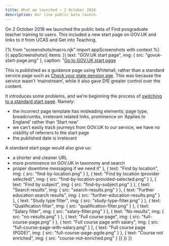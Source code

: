 ```yaml
---
title: What we launched – 2 October 2018
description: Our live public beta launch.
---
```

On 2 October 2018 we launched the public beta of Find posgraduate teacher training to users. This included a new start page on GOV.UK and links to it from UCAS and Get into Teaching.

{% from "screenshots/macro.njk" import appScreenshots with context %}
{{ appScreenshots({
  items: [{
    text: "GOV.UK start page",
    img: { src: "govuk-start-page.png" },
    caption: "[Go to GOV.UK start page](https://www.gov.uk/find-postgraduate-teacher-training-courses)

This is published as a guidance page using Whitehall, rather than a standard service page such as [Check your state pension age](https://www.gov.uk/state-pension-age). This was because the service wasn’t ‘mainstream’, while it also gave DfE greater control over the content.

It introduces some problems, and we’re beginning the process of [switching to a standard start page](https://trello.com/c/QDFcFsSd/425-apply-for-a-mainstream-govuk-start-page). Namely:

* the incorrect page template has misleading elements; page type, breadcrumbs, irrelevant related links, prominence on ‘Applies to England’ rather than ‘Start now’
* we can’t easily track journeys from GOV.UK to our service, we have no visbility of referrers to the start page
* the published date is irrelevant

A standard start page would also give us:

* a shorter and cleaner URL
* more prominence on GOV.UK in taxonomy and search
* proper downtime messaging if we need it"
  }, {
    text: "Find by location",
    img: { src: "find-by-location.png" }
  }, {
    text: "Find by location (provider selected)",
    img: { src: "find-by-location-provided-selected.png" }
  }, {
    text: "Find by subject",
    img: { src: "find-by-subject.png" }
  }, {
    text: "Search results",
    img: { src: "search-results.png" }
  }, {
    text: "Further education search results",
    img: { src: "further-education-results.png" }
  }, {
    text: "Study type filter",
    img: { src: "study-type-filter.png" }
  }, {
    text: "Qualification filter",
    img: { src: "qualification-filter.png" }
  }, {
    text: "Salary filter",
    img: { src: "salary-filter.png" }
  }, {
    text: "No results",
    img: { src: "no-results.png" }
  }, {
    text: "Full course page",
    img: { src: "full-course-page.png" }
  }, {
    text: "Full course page with salary",
    img: { src: "full-course-page-with-salary.png" }
  }, {
    text: "Full course page (PGDE)",
    img: { src: "full-course-page-pgde.png" }
  }, {
    text: "Course not enriched",
    img: { src: "course-not-enriched.png" }
  }]
}) }}
